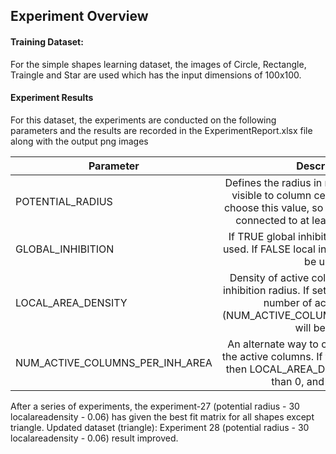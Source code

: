 ## Experiment Overview

#### Training Dataset:

For the simple shapes learning dataset, the images of Circle, Rectangle, Traingle and Star are used which has the input dimensions of 100x100.

#### Experiment Results

For this dataset, the experiments are conducted on the following parameters and the results are recorded in the ExperimentReport.xlsx file along with the output png images

| Parameter       | Description         |
| ------------- |:-------------:|
| POTENTIAL_RADIUS      |Defines the radius in number of input cells visible to column cells. It is important to choose this value, so every input neuron is connected to at least a single column. |
| GLOBAL_INHIBITION      |If TRUE global inhibition algorithm will be used. If FALSE local inhibition algorithm will be used. |
| LOCAL_AREA_DENSITY      |Density of active columns inside of local inhibition radius. If set on value < 0, explicit number of active columns (NUM_ACTIVE_COLUMNS_PER_INH_AREA) will be used. |
| NUM_ACTIVE_COLUMNS_PER_INH_AREA     |An alternate way to control the density of the active columns. If this value is specified then LOCAL_AREA_DENSITY must be less than 0, and vice versa. |

After a series of experiments, the experiment-27 (potential radius - 30 localareadensity - 0.06) has given the best fit matrix for all shapes except triangle.
Updated dataset (triangle): Experiment 28 (potential radius - 30 localareadensity - 0.06) result improved.
